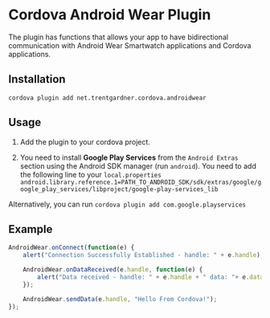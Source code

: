 
# Cordova Android Wear Plugin

The plugin has functions that allows your app to have bidirectional communication with Android Wear Smartwatch applications and Cordova applications.

## Installation
`cordova plugin add net.trentgardner.cordova.androidwear`

## Usage

1. Add the plugin to your cordova project.

2. You need to install **Google Play Services** from the `Android Extras` section using the Android SDK manager (run `android`).
  You need to add the following line to your `local.properties`
  `android.library.reference.1=PATH_TO_ANDROID_SDK/sdk/extras/google/google_play_services/libproject/google-play-services_lib`

  Alternatively, you can run `cordova plugin add com.google.playservices`

## Example
  ```javascript
  AndroidWear.onConnect(function(e) {
      alert("Connection Successfully Established - handle: " + e.handle);

      AndroidWear.onDataReceived(e.handle, function(e) {
          alert("Data received - handle: " + e.handle + " data: "+ e.data);
      });

      AndroidWear.sendData(e.handle, "Hello From Cordova!");
  });
  ```
